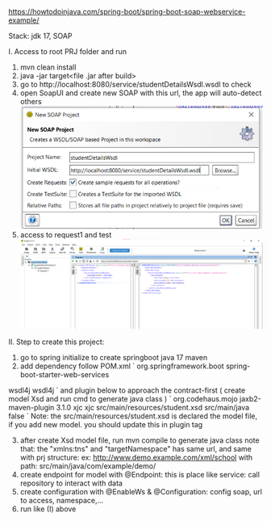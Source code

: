 https://howtodoinjava.com/spring-boot/spring-boot-soap-webservice-example/

Stack: jdk 17, SOAP

I. Access to root PRJ folder and run
1. mvn clean install
2. java -jar target\<file .jar after build>
3. go to http://localhost:8080/service/studentDetailsWsdl.wsdl to check
4. open SoapUI and create new SOAP with this url, the app will auto-detect others
![img.png](img.png)
5. access to request1 and test
![img_1.png](img_1.png)

II. Step to create this project: 
1. go to spring initialize to create springboot java 17 maven 
2. add dependency follow POM.xml
`<dependency>
   <groupId>org.springframework.boot</groupId>
   <artifactId>spring-boot-starter-web-services</artifactId>
   </dependency>

<dependency>
  <groupId>wsdl4j</groupId>
  <artifactId>wsdl4j</artifactId>
</dependency>`
and plugin below <build> <plugins></plugins> </build> to approach the contract-first ( create model Xsd and run cmd to generate java class )
`
    <plugin>
      <groupId>org.codehaus.mojo</groupId>
      <artifactId>jaxb2-maven-plugin</artifactId>
      <version>3.1.0</version>
      <executions>
        <execution>
          <id>xjc</id>
          <goals>
            <goal>xjc</goal>
          </goals>
        </execution>
      </executions>
      <configuration>
        <sources>
          <source>src/main/resources/student.xsd</source>
        </sources>
        <outputDirectory>src/main/java</outputDirectory>
        <clearOutputDir>false</clearOutputDir>
      </configuration>
    </plugin>
`
Note: the <source>src/main/resources/student.xsd</source> is declared the model file, if you add new model. you should update this in plugin tag

3. after create Xsd model file, run mvn compile to generate java class
note that: the "xmlns:tns" and "targetNamespace" has same url, and same with prj structure: 
ex: http://www.demo.example.com/xml/school with path: src/main/java/com/example/demo/
4. create endpoint for model with @Endpoint: this is place like service: call repository to interact with data
5. create configuration with @EnableWs & @Configuration: config soap, url to access, namespace,...
6. run like (I) above